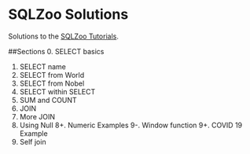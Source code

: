 # SQLZoo Solutions

Solutions to the [SQLZoo Tutorials](https://www.sqlzoo.net/wiki/SQL_Tutorial).

##Sections
0. SELECT basics
1. SELECT name
2. SELECT from World
3. SELECT from Nobel
4. SELECT within SELECT
5. SUM and COUNT
6. JOIN
7. More JOIN
8. Using Null
8+. Numeric Examples
9-. Window function
9+. COVID 19 Example
9. Self join
